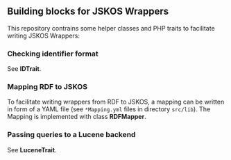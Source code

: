 ## Building blocks for JSKOS Wrappers

This repository contrains some helper classes and PHP traits to facilitate
writing JSKOS Wrappers:

### Checking identifier format

See **IDTrait**.

### Mapping RDF to JSKOS

To facilitate writing wrappers from RDF to JSKOS, a mapping can be written in
form of a YAML file (see `*Mapping.yml` files in directory `src/lib`). The Mapping
is implemented with class **RDFMapper**.

### Passing queries to a Lucene backend

See **LuceneTrait**.

